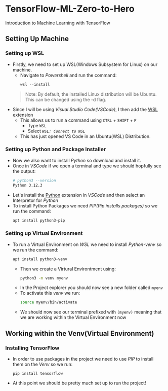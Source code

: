 # TensorFlow-ML-Zero-to-Hero
Introduction to Machine Learning with TensorFlow

## Setting Up Machine
### Setting up WSL
- Firstly, we need to set up WSL(Windows Subsystem for Linux) on our machine.
  - Navigate to *Powershell* and run the command:
    ```Powershell
    wsl --install
    ```
  > Note: By default, the installed Linux distribution will be Ubuntu. This can be changed using the -d flag.
- Since I will be using *Visual Studio Code(VSCode)*, I then add the [WSL](ms-vscode-remote.remote-wsl) extension
  - This allows us to run a command using `CTRL` + `SHIFT` + `P`
    - Type `WSL`
    - Select *`WSL: Connect to WSL`*
  - This has just opened VS Code in an Ubuntu(WSL) Distribution.

### Setting up Python and Package Installer 
- Now we also want to install *Python* so download and install it.
- Once in *VSCode* if we open a terminal and type we should hopfully see the output: 
  ```bash
  # python3 --version
  Python 3.12.3
  ```
- Let's install the [Python](ms-python.python) extension in *VSCode* and then select an Interpretor for *Python*
- To install Python Packages we need *PIP(Pip installs packages)* so we run the command:
  ```bash
  apt install python3-pip
  ```
### Setting up Virtual Environment
- To run a Virtual Environment on *WSL* we need to install *Python-venv* so we run the command:
  ```bash
  apt install python3-venv
  ```
  - Then we create a Virtural Environtment using:
    ```bash
    python3 -m venv myenv
    ```
  - In the Project explorer you should now see a new folder called `myenv`
  - To activate this *venv* we run:
    ```bash
    source myenv/bin/activate
    ```
  - We should now see our terminal prefixed with `(myenv)` meaning that we are working within the Virtual Environment now
 
## Working within the Venv(Virtual Environment)
### Installing TensorFlow
- In order to use packages in the project we need to use *PIP* to install them on the *Venv* so we run:
  ```(venv)bash
  pip install tensorflow
  ```
- At this point we should be pretty much set up to run the project! 
  
